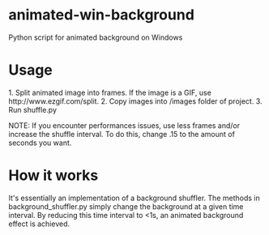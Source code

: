 # animated-win-background
Python script for animated background on Windows
<h1>Usage</h1>
1. Split animated image into frames. If the image is a GIF, use http://www.ezgif.com/split.
2. Copy images into /images folder of project.
3. Run shuffle.py

NOTE: If you encounter performances issues, use less frames and/or increase the shuffle interval. To do this, change .15 to the amount of seconds you want.

<h1>How it works</h1>
It's essentially an implementation of a background shuffler. The methods in background_shuffler.py simply change the background at a given time interval. By reducing this time interval to <1s, an animated background effect is achieved. 
